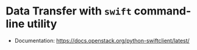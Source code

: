 # Data Transfer with `swift` command-line utility

- Documentation: https://docs.openstack.org/python-swiftclient/latest/
